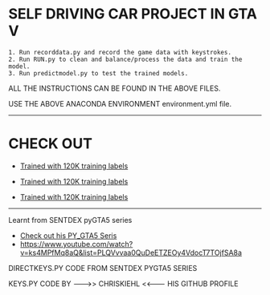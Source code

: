 # SELF DRIVING CAR PROJECT IN GTA V

    1. Run recorddata.py and record the game data with keystrokes.
    2. Run RUN.py to clean and balance/process the data and train the model.
    3. Run predictmodel.py to test the trained models.
    
ALL THE INSTRUCTIONS CAN BE FOUND IN THE ABOVE FILES.

USE THE ABOVE ANACONDA ENVIRONMENT environment.yml file. 
_______________________________________________________________________________________
# CHECK OUT 

*   [Trained with 120K training labels](https://www.youtube.com/watch?v=CtJixj72qYg)

*   [Trained with 120K training labels](https://www.youtube.com/watch?v=cTnjW0aHlnY&feature=youtu.be)
      
*   [Trained with 120K training labels](https://www.youtube.com/watch?v=C73QPAovX-E&feature=youtu.be)  

_______________________________________________________________________________________
Learnt from SENTDEX pyGTA5 series

- [Check out his PY_GTA5 Seris](https://www.youtube.com/watch?v=ks4MPfMq8aQ&list=PLQVvvaa0QuDeETZEOy4VdocT7TOjfSA8a)
- https://www.youtube.com/watch?v=ks4MPfMq8aQ&list=PLQVvvaa0QuDeETZEOy4VdocT7TOjfSA8a  
    
DIRECTKEYS.PY CODE FROM SENTDEX PYGTA5 SERIES

KEYS.PY CODE BY --->> CHRISKIEHL <<--- HIS GITHUB PROFILE


